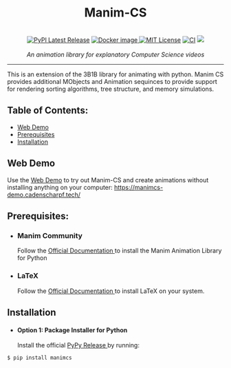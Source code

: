 <h1 align="center">Manim-CS</h1 >
<p align="center">
    <br />
    <a href="https://pypi.org/project/manimcs/"><img src="https://img.shields.io/pypi/v/manimcs.svg?style=flat&logo=pypi" alt="PyPI Latest Release"></a>
    <a href="https://hub.docker.com/r/manimcommunity/manim"><img src="https://img.shields.io/docker/v/manimcommunity/manim?color=%23099cec&label=docker%20image&logo=docker" alt="Docker image"> </a>
    <a href="http://choosealicense.com/licenses/mit/"><img src="https://img.shields.io/badge/license-MIT-red.svg?style=flat" alt="MIT License"></a>
    <!-- <a href="https://docs.manim.community/"><img src="https://readthedocs.org/projects/manimce/badge/?version=latest" alt="Documentation Status"></a>
    <a href="https://pepy.tech/project/manim"><img src="https://pepy.tech/badge/manim/month?" alt="Downloads"> </a> -->
    <a class="shield" href="https://github.com/CadenScharpf/manim-cs"><img src="https://github.com/ManimCommunity/manim/workflows/CI/badge.svg" alt="CI"></a>
    <a class="shield" href="https://github.com/CadenScharpf/manim-cs"><img src="https://img.shields.io/github/stars/CadenScharpf/manim-cs.svg?style=social"></a>
    <br />
    <br />
    <i>An animation library for explanatory Computer Science videos</i>
</p>
<hr />

This is an extension of the 3B1B library for animating with python. Manim CS provides additional MObjects and Animation sequinces to provide support for rendering sorting algorithms, tree structure, and memory simulations. 

## Table of Contents:
- [Web Demo](#Web)
-  [Prerequisites](#Prerequisites)
-  [Installation](#installation)


## Web Demo
Use the <a href="https://manimcs-demo.cadenscharpf.tech/">Web Demo</a> to try out Manim-CS and create animations without installing anything on your computer: <a href="https://manimcs-demo.cadenscharpf.tech/">https://manimcs-demo.cadenscharpf.tech/</a>


## Prerequisites: 

- <div><h3 >Manim Community</h3> Follow the <a href="https://docs.manim.community/en/stable/installation.html"> Official Documentation </a> to install the Manim Animation Library for Python 
- <div><h3 >LaTeX</h3> Follow the <a href="https://www.latex-project.org/get/"> Official Documentation </a> to install LaTeX on your system. 
## Installation

- <h4>Option 1: Package Installer for Python</h4> Install the official <a href="https://pypi.org/project/manimcs/"> PyPy Release </a> by running: 
```bash
$ pip install manimcs